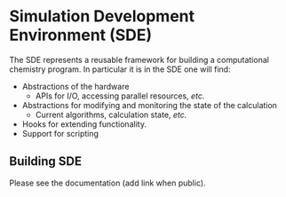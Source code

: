 Simulation Development Environment (SDE)
=========================================

The SDE represents a reusable framework for building a computational chemistry
program.  In particular it is in the SDE one will find:

- Abstractions of the hardware
  - APIs for I/O, accessing parallel resources, *etc.*
- Abstractions for modifying and monitoring the state of the calculation
  - Current algorithms, calculation state, *etc.*
- Hooks for extending functionality.
- Support for scripting


Building SDE
------------

Please see the documentation (add link when public).


